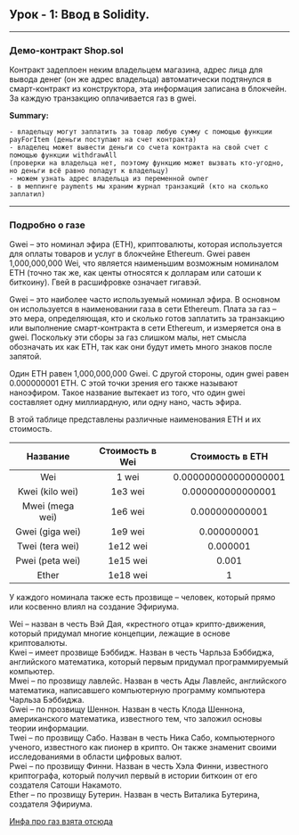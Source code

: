 ## Урок - 1: Ввод в Solidity.
<hr> 

### Демо-контракт Shop.sol ###       
Контракт задеплоен неким владельцем магазина, адрес лица для вывода денег (он же адрес владельца) 
автоматически подтянулся в смарт-контракт из конструктора, эта информация записана в блокчейн.
За каждую транзакцию оплачивается газ в gwei.

**Summary:**
```text 
- владельцу могут заплатить за товар любую сумму с помощью функции payForItem (деньги поступают на счет контракта)
- владелец может вывести деньги со счета контракта на свой счет с помощью функции withdrawAll 
(проверки на владельца нет, поэтому функцию может вызвать кто-угодно, но деньги всё равно попадут к владельцу)
- можем узнать адрес владельца из переменной owner
- в меппинге payments мы храним журнал транзакций (кто на сколько заплатил)
 ```
<hr>

### Подробно о газе ###
Gwei – это номинал эфира (ETH), криптовалюты, которая используется для оплаты товаров и услуг в блокчейне Ethereum. Gwei равен 1,000,000,000 Wei, что является наименьшим возможным номиналом ETH (точно так же, как центы относятся к долларам или сатоши к биткоину). Гвей в расшифровке означает гигавэй.

Gwei – это наиболее часто используемый номинал эфира. В основном он используется в наименовании газа в сети Ethereum. Плата за газ – это мера, определяющая, кто и сколько готов заплатить за транзакцию или выполнение смарт-контракта в сети Ethereum, и измеряется она в gwei. Поскольку эти сборы за газ слишком малы, нет смысла обозначать их как ETH, так как они будут иметь много знаков после запятой.

Один ETH равен 1,000,000,000 Gwei. С другой стороны, один gwei равен 0.000000001 ETH. С этой точки зрения его также называют наноэфиром. Такое название вытекает из того, что один gwei составляет одну миллиардную, или одну нано, часть эфира.

В этой таблице представлены различные наименования ETH и их стоимость.


| Название | Стоимость в Wei | Стоимость в ETH |
|:---:|:---:|:---:|
| Wei  | 1 wei | 0.000000000000000001 |
| Kwei (kilo wei) |	1e3 wei	| 0.000000000000001 |
| Mwei (mega wei) | 1e6 wei	| 0.000000000001 |
| Gwei (giga wei) | 1e9 wei	| 0.000000001 |
| Twei (tera wei) |	1e12 wei |	0.000001 |
| Pwei (peta wei) | 1e15 wei | 0.001 |
| Ether |	1e18 wei |	1 |

У каждого номинала также есть прозвище – человек, который прямо или косвенно влиял на создание Эфириума.

Wei – назван в честь Вэй Дая, «крестного отца» крипто-движения, который придумал многие концепции, лежащие в основе криптовалюты.         
Kwei – имеет прозвище Бэббидж. Назван в честь Чарльза Бэббиджа, английского математика, который первым придумал программируемый компьютер.         
Mwei – по прозвищу лавлейс. Назван в честь Ады Лавлейс, английского математика, написавшего компьютерную программу компьютера Чарльза Бэббиджа.        
Gwei – по прозвищу Шеннон. Назван в честь Клода Шеннона, американского математика, известного тем, что заложил основы теории информации.        
Twei – по прозвищу Сабо. Назван в честь Ника Сабо, компьютерного ученого, известного как пионер в крипто. Он также знаменит своими исследованиями в области цифровых валют.        
Pwei – по прозвищу Финни. Назван в честь Хэла Финни, известного криптографа, который получил первый в истории биткоин от его создателя Сатоши Накамото.        
Ether – по прозвищу Бутерин. Назван в честь Виталика Бутерина, создателя Эфириума.      

[Инфа про газ взята отсюда](https://learn.bybit.com/ru/glossary/governance-token-gas-and-gwei/)


